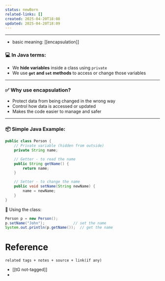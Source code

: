 ```yaml
---
status: newBorn
related-links: []
created: 2025-04-20T18:08
updated: 2025-04-20T18:09
---
```

---

- basic meaning: [[encapsulation]]

### 💻 In Java terms:

- We **hide variables** inside a class using `private`
- We use **`get` and `set` methods** to access or change those variables

---

### ✅ Why use encapsulation?

- Protect data from being changed in the wrong way
- Control how data is accessed or updated
- Makes the code easier to manage and safer

---

### 📦 Simple Java Example:

```java
public class Person {
    // Private variable (hidden from outside)
    private String name;

    // Getter - to read the name
    public String getName() {
        return name;
    }

    // Setter - to change the name
    public void setName(String newName) {
        name = newName;
    }
}
```

🧪 Using the class:
```java
Person p = new Person();
p.setName("John");             // set the name
System.out.println(p.getName());  // get the name
```




# Reference
`related tags + notes + source + link(if any)`
 
- [[tG not-tagged]]
- 